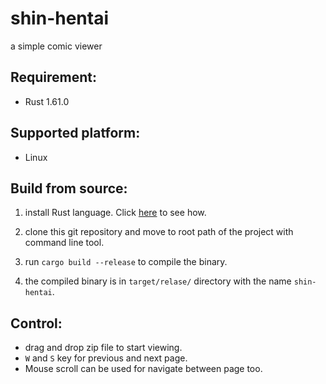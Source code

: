 # shin-hentai
a simple comic viewer

## Requirement:
- Rust 1.61.0

## Supported platform:
- Linux

## Build from source:
1. install Rust language. Click [here](https://www.rust-lang.org/learn/get-started) to see how.

2. clone this git repository and move to root path of the project with command line tool.

3. run `cargo build --release` to compile the binary.

4. the compiled binary is in `target/relase/` directory with the name `shin-hentai`.

## Control:
- drag and drop zip file to start viewing.
- `W` and `S` key for previous and next page.
- Mouse scroll can be used for navigate between page too.